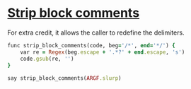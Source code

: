 [1]: https://rosettacode.org/wiki/Strip_block_comments

# [Strip block comments][1]

For extra credit, it allows the caller to redefine the delimiters.

```ruby
func strip_block_comments(code, beg='/*', end='*/') {
    var re = Regex(beg.escape + '.*?' + end.escape, 's')
    code.gsub(re, '')
}
 
say strip_block_comments(ARGF.slurp)
```
